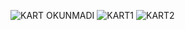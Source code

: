 ![KART OKUNMADI](https://github.com/orhanercan/STM32/assets/57947304/93276d3b-1bd8-407b-94a5-c85dbbe2028d)
![KART1](https://github.com/orhanercan/STM32/assets/57947304/3cbb7734-13e6-4af6-8804-bd35d714cdd9)
![KART2](https://github.com/orhanercan/STM32/assets/57947304/2adbbf02-ec0b-4277-a654-04478523a7af)
